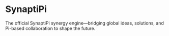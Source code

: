 # SynaptiPi
The official SynaptiPi synergy engine—bridging global ideas,  solutions, and Pi-based collaboration to shape the future.
